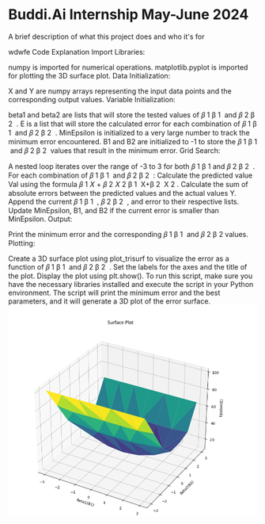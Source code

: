 #
# Buddi.Ai Internship May-June 2024

A brief description of what this project does and who it's for

wdwfe
Code Explanation
Import Libraries:

numpy is imported for numerical operations.
matplotlib.pyplot is imported for plotting the 3D surface plot.
Data Initialization:

X and Y are numpy arrays representing the input data points and the corresponding output values.
Variable Initialization:

beta1 and beta2 are lists that will store the tested values of 
𝛽
1
β 
1
​
  and 
𝛽
2
β 
2
​
 .
E is a list that will store the calculated error for each combination of 
𝛽
1
β 
1
​
  and 
𝛽
2
β 
2
​
 .
MinEpsilon is initialized to a very large number to track the minimum error encountered.
B1 and B2 are initialized to -1 to store the 
𝛽
1
β 
1
​
  and 
𝛽
2
β 
2
​
  values that result in the minimum error.
Grid Search:

A nested loop iterates over the range of -3 to 3 for both 
𝛽
1
β 
1
​
  and 
𝛽
2
β 
2
​
 .
For each combination of 
𝛽
1
β 
1
​
  and 
𝛽
2
β 
2
​
 :
Calculate the predicted value Val using the formula 
𝛽
1
𝑋
+
𝛽
2
𝑋
2
β 
1
​
 X+β 
2
​
 X 
2
 .
Calculate the sum of absolute errors between the predicted values and the actual values Y.
Append the current 
𝛽
1
β 
1
​
 , 
𝛽
2
β 
2
​
 , and error to their respective lists.
Update MinEpsilon, B1, and B2 if the current error is smaller than MinEpsilon.
Output:

Print the minimum error and the corresponding 
𝛽
1
β 
1
​
  and 
𝛽
2
β 
2
​
  values.
Plotting:

Create a 3D surface plot using plot_trisurf to visualize the error as a function of 
𝛽
1
β 
1
​
  and 
𝛽
2
β 
2
​
 .
Set the labels for the axes and the title of the plot.
Display the plot using plt.show().
To run this script, make sure you have the necessary libraries installed and execute the script in your Python environment. The script will print the minimum error and the best parameters, and it will generate a 3D plot of the error surface.
![Variation of B0 and B1 values](https://github.com/sharavanask/BUDDI.ai/blob/main/Day1%20-%20%20estimation%20of%20B0%20values/1.png)








